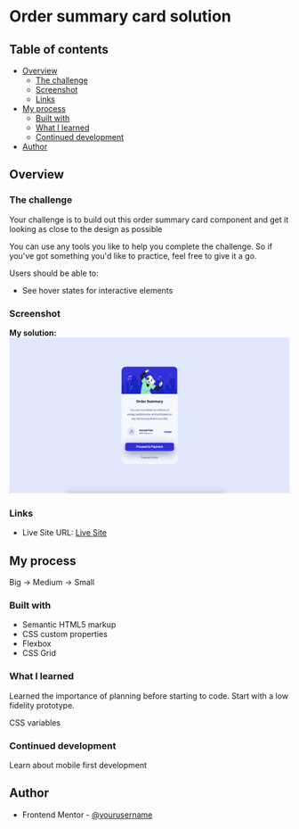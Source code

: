 # Order summary card solution

## Table of contents

- [Overview](#overview)
  - [The challenge](#the-challenge)
  - [Screenshot](#screenshot)
  - [Links](#links)
- [My process](#my-process)
  - [Built with](#built-with)
  - [What I learned](#what-i-learned)
  - [Continued development](#continued-development)
  <!-- - [Useful resources](#useful-resources) -->
- [Author](#author)
<!-- - [Acknowledgments](#acknowledgments) -->

## Overview

### The challenge

Your challenge is to build out this order summary card component and get it looking as close to the design as possible   

You can use any tools you like to help you complete the challenge. So if you've got something you'd like to practice, feel free to give it a go.

Users should be able to:

- See hover states for interactive elements

### Screenshot
**My solution:**
![](screenshot.jpg)

### Links

<!-- - Solution URL: [github](https://github.com/tristansetha/order-summary-component-main) -->
- Live Site URL: [Live Site](https://tristansetha.github.io/order-summary-component-main/)

## My process

Big -> Medium -> Small

### Built with

- Semantic HTML5 markup
- CSS custom properties
- Flexbox
- CSS Grid


### What I learned

Learned the importance of planning before starting to code. Start with a low fidelity prototype.   

CSS variables

### Continued development

Learn about mobile first development

<!-- ### Useful resources -->

<!-- - [Example resource 1](https://www.example.com) - This helped me for XYZ reason. I really liked this pattern and will use it going forward.
- [Example resource 2](https://www.example.com) - This is an amazing article which helped me finally understand XYZ. I'd recommend it to anyone still learning this concept. -->


## Author

- Frontend Mentor - [@yourusername](https://www.frontendmentor.io/profile/tristansetha)

<!-- ## Acknowledgments -->


